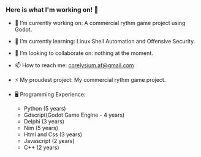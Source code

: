 ### Here is what I'm working on! 👋

- 🔭 I’m currently working on: A commercial rythm game project using Godot.
- 🌱 I’m currently learning: Linux Shell Automation and Offensive Security.
- 👯 I’m looking to collaborate on: nothing at the moment.
- 📫 How to reach me: corelysium.af@gmail.com
- ⚡ My proudest project: My commercial rythm game project.

- :desktop_computer: Programming Experience:
  - Python (5 years)
  - Gdscript(Godot Game Engine - 4 years)
  - Delphi (3 years)
  - Nim (5 years)
  - Html and Css (3 years)
  - Javascript (2 years)
  - C++ (2 years)
